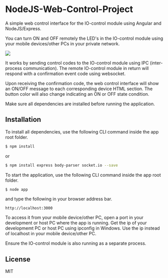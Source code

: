 # NodeJS-Web-Control-Project

A simple web control interface for the IO-control module using Angular and NodeJS/Express.

You can turn ON and OFF remotely the LED's in the IO-control module using your mobile devices/other PCs in your private network.

![](https://github.com/EdoLabWorks/ximgs/blob/master/NodeWebControl.png)

It works by sending control codes to the IO-control module using IPC (inter-process communication).  The remote IO-control module in return will respond with a confirmation event code using websocket.

Upon receiving the confirmation code, the web control interface will show an ON/OFF message to each corresponding device HTML section. The button color will also change indicating an ON or OFF state condition.      

Make sure all dependencies are installed before running the application.

## Installation
To install all dependencies, use the following CLI command inside the app root folder.

~~~bash
$ npm install
~~~~

or
~~~bash
$ npm install express body-parser socket.io --save
~~~~


To start the application, use the following CLI command inside the app root folder.   
~~~bash
$ node app
~~~~

and type the following in your browser address bar. 
~~~~
http://localhost:3000 
~~~~

To access it from your mobile device/other PC, open a port in your development or host PC where the app is running. 
Get the ip of your developmemt PC or host PC using ipconfig in Windows. Use the ip instead of localhost in your mobile device/other PC.

Ensure the IO-control module is also running as a separate process.

## License
MIT 


